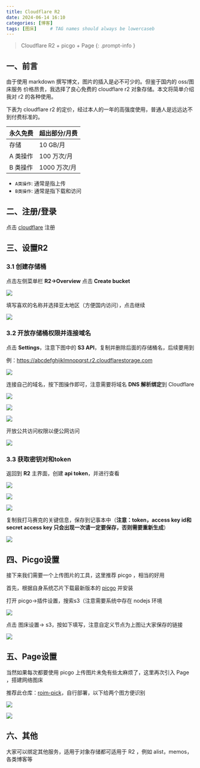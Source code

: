 ```yaml
---
title: Cloudflare R2
date: 2024-06-14 16:10
categories: [博客]
tags: [图床]     # TAG names should always be lowercaseb
---
```


> Cloudflare R2 + picgo + Page 
{: .prompt-info }

## 一、前言

由于使用 markdown 撰写博文，图片的插入是必不可少的。但鉴于国内的 oss/图床服务 价格昂贵，我选择了良心免费的 cloudflare r2 对象存储。本文将简单介绍我对 r2 的各种使用。  

下表为 cloudflare r2 的定价，经过本人的一年的高强度使用，普通人是远远达不到付费标准的。

| 永久免费 | 超出部分/月费 |
| -------- | ------------- |
| 存储     | 10 GB/月      |
| A 类操作 | 100 万次/月   |
| B 类操作 | 1000 万次/月  |

- `A类操作`: 通常是指上传
- `B类操作`: 通常是指下载和访问

## 二、注册/登录

点击 [cloudflare](https://dash.cloudflare.com/) 注册

## 三、设置R2

### 3.1 创建存储桶

点击左侧菜单栏 **R2->Overview** 点击 **Create bucket**  

![](https://img.k3e1.com/2024/06/51dbaad61a3a88fa1c18ebfe26d60446.png)





填写喜欢的名称并选择亚太地区（方便国内访问），点击继续

![](https://img.k3e1.com/2024/06/caccbf2a4fbec0992d427880e71d86b0.png)  



### 3.2 开放存储桶权限并连接域名

点击 **Settings**，注意下图中的 **S3 API**，复制并删除后面的存储桶名，后续要用到

例：https://abcdefghijklmnopqrst.r2.cloudflarestorage.com

![](https://img.k3e1.com/2024/06/688999eb435dfba4c713164ff96c7750.png)



连接自己的域名，按下图操作即可，注意需要将域名 **DNS 解析绑定**到 Cloudflare

![](https://img.k3e1.com/2024/06/84bb6433b6190fad5a678cda382c0570.png)  

![](https://img.k3e1.com/2024/06/e5009a9adde3cf46cfc083e2fa67b40f.png)  

![](https://img.k3e1.com/2024/06/2b533377c2ce0e88cd51ab48c8ac710f.png)  



开放公共访问权限以便公网访问

![](https://img.k3e1.com/2024/06/e67dbc7ebfa3e9fac3992704dd0a6094.png)  



### 3.3 获取密钥对和token

返回到 **R2** 主界面，创建 **api token**，并进行查看

![](https://img.k3e1.com/2024/06/15c4e9a6d6354611a3be91e224e3beb0.png)  

![](https://img.k3e1.com/2024/06/8ad7d40f119809f777826777f63dc7c9.png)  

![](https://img.k3e1.com/2024/06/eab5f5d997252f03441db7c4f883750f.png)



复制我打马赛克的关键信息，保存到记事本中（**注意：token，access key id和secret access key 只会出现一次请一定要保存，否则需要重新生成**）

![](https://img.k3e1.com/2024/06/e238544a85e2ac96db5940d96b0c7fea.png)

## 四、Picgo设置

接下来我们需要一个上传图片的工具，这里推荐 picgo ，相当的好用  

首先，根据自身系统芯片下载最新版本的 [picgo](https://github.com/Molunerfinn/PicGo/releases/)  并安装  

打开 picgo->插件设置，搜索s3（注意需要系统中存在 nodejs 环境  

![](https://img.k3e1.com/2024/06/a41dcf15eebf28ecc15f3fd6fa829f9d.png)



点击 图床设置-> s3，按如下填写，注意自定义节点为上图让大家保存的链接

![](https://img.k3e1.com/2024/06/79abc37a5a1f87f0d892e002ea0a886f.png)

## 五、Page设置

当然如果每次都要使用 picgo 上传图片未免有些太麻烦了，这里再次引入 Page ，搭建网络图床  

推荐此仓库：[roim-pick](https://github.com/k3e1/roim-picx)，自行部署，以下给两个图方便识别

![](https://img.k3e1.com/2024/06/5fd3e85ade9a58fd62fd1f2fb89d4768.png)  

![](https://img.k3e1.com/2024/06/7ec118dc8b45c21c739e4f0ba6e8118f.png)

## 六、其他

大家可以绑定其他服务，适用于对象存储都可适用于 R2 ，例如 alist，memos，各类博客等
